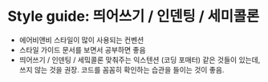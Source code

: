 # Style guide: 띄어쓰기 / 인덴팅 / 세미콜론

- 에어비앤비 스타일이 많이 사용되는 컨벤션
- 스타일 가이드 문서를 보면서 공부하면 좋음
- 띄어쓰기 / 인덴팅 / 세밐콜론 맞춰주는 익스텐션 (코딩 포매터) 같은 것들이 있는데, 쓰지 않는 것을 권장. 코드를 꼼꼼히 확인하는 습관을 들이는 것이 좋음.